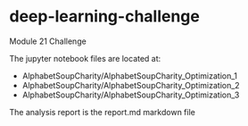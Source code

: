 # deep-learning-challenge
Module 21 Challenge

The jupyter notebook files are located at:

* AlphabetSoupCharity/AlphabetSoupCharity_Optimization_1
* AlphabetSoupCharity/AlphabetSoupCharity_Optimization_2
* AlphabetSoupCharity/AlphabetSoupCharity_Optimization_3

The analysis report is the report.md markdown file